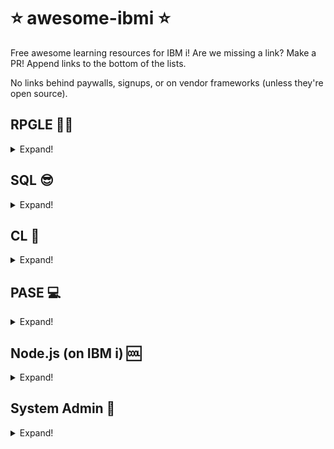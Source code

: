 # ⭐️ awesome-ibmi ⭐️

Free awesome learning resources for IBM i! Are we missing a link? Make a PR! Append links to the bottom of the lists. 

No links behind paywalls, signups, or on vendor frameworks (unless they're open source).

## RPGLE 👩‍💻

<details>
  <summary>Expand!</summary>

### Links

* Intro to RPGLE: https://github.com/worksofliam/blog/issues/35
* Uppercase in one link: https://github.com/worksofliam/blog/issues/8
* Writing and reading IFS files: https://github.com/worksofliam/blog/issues/12
* Starting off with Embedded SQL: https://github.com/worksofliam/blog/issues/14
* Using `printf` (from free-format): https://github.com/worksofliam/blog/issues/15
* Using RPG to make your web APIs: https://github.com/worksofliam/blog/issues/42
* Many RPG/SQL Examples: http://rpgpgm.com
* ILEastic tutorial template
  * [What is ILEastic?](https://github.com/sitemule/ILEastic)
  * [Template](https://github.com/worksofliam/ileastic-webapi)

### Videos

* Christian Larsen (Playlists)
   * [Coding in RPG (IBM i/AS400)](https://www.youtube.com/playlist?list=PLfYrQ1NkHVZuRA-zfdR_eLtRmvMh-GXxF)
   * [SQL Embedded in RPG.](https://www.youtube.com/playlist?list=PLfYrQ1NkHVZvjIWUjWqztFBNzj7FhA_Ds)
   * [Managing JSON strings from RPG.](https://www.youtube.com/playlist?list=PLfYrQ1NkHVZvPR8pziwTTNI7zqcY4yv78)
   * [ILE developing.](https://www.youtube.com/playlist?list=PLfYrQ1NkHVZuha7x-AIJT6_SLNu2lR1BE)
* [Writing Modern RPG Workshop](https://www.youtube.com/playlist?list=PLNl31cqBafCrvYU3mSA0d8kSgRkvlrn-P)
* [RPG SDK Workshop](https://www.youtube.com/playlist?list=PLNl31cqBafComzOAedzgOSNb7dlsDGvv5)
* [Code for IBM i Playlist](https://www.youtube.com/watch?v=jh9ceSaTG2o&list=PLNl31cqBafCp-ml8WqPeriHWLD1bkg7KL)

</details>

## SQL 😎

<details>
  <summary>Expand!</summary>

### Links

### Videos

</details>

## CL 🧐

<details>
  <summary>Expand!</summary>

### Links

### Videos

</details>

## PASE 💻

<details>
  <summary>Expand!</summary>

### Links

### Videos

* Andy Youens / FormaServe
   * [BASH on IBM i](https://www.youtube.com/playlist?list=PLohFZaDbDd2Pn7e4xMCsl5TQakkVUow8U)
   * [Open Source](https://www.youtube.com/playlist?list=PLohFZaDbDd2Pj6A6Uaz_pfKGP6zmJohJ2)

</details>

## Node.js (on IBM i) 🆒

<details>
  <summary>Expand!</summary>

### Links

* [Node.js IBM i tutorial app](https://github.com/worksofliam/nodejs-ibmi-app)

</details>

## System Admin 🔐

<details>
  <summary>Expand!</summary>

### Links

### Videos

</details>
